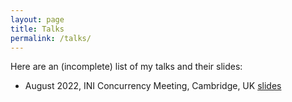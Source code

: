 ```yaml
---
layout: page
title: Talks
permalink: /talks/
---
```


Here are an (incomplete) list of my talks and their slides:
- August 2022, INI Concurrency Meeting, Cambridge, UK
    [slides](/assets/slides/INIConcurrencyMeeting2022.pdf)
